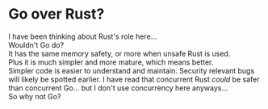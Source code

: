 # Go over Rust?

I have been thinking about Rust's role here...  
Wouldn't Go do?  
It has the same memory safety, or more when unsafe Rust is used.  
Plus it is much simpler and more mature, which means better.  
Simpler code is easier to understand and maintain. Security relevant bugs will
likely be spotted earlier. I have read that concurrent Rust _could_ be safer
than concurrent Go... but I don't use concurrency here anyways...  
So why not Go?  
